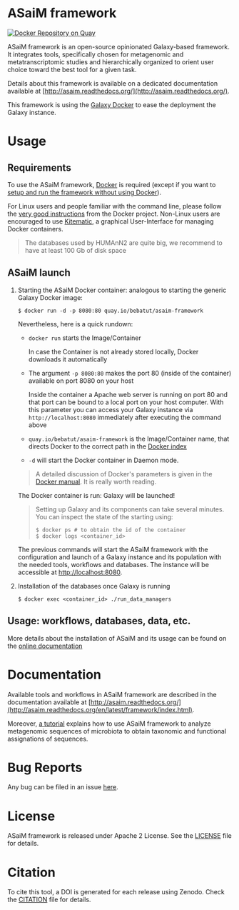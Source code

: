ASaiM framework
===============

[![Docker Repository on Quay](https://quay.io/repository/bebatut/asaim-framework/status "Docker Repository on Quay")](https://quay.io/repository/bebatut/asaim-framework)

ASaiM framework is an open-source opinionated Galaxy-based framework. It integrates tools, specifically chosen for metagenomic and metatranscriptomic studies and hierarchically organized to orient user choice toward the best tool for a given task.

Details about this framework is available on a dedicated documentation available at [http://asaim.readthedocs.org/](http://asaim.readthedocs.org/).

This framework is using the [Galaxy Docker](http://bgruening.github.io/docker-galaxy-stable/) to ease the deployment the Galaxy instance.

# Usage

## Requirements

To use the ASaiM framework, [Docker](https://www.docker.com/products/overview#h_installation) is required (except if you want to [setup and run the framework without using Docker](#installation-and-use-without-using-docker)).

For Linux users and people familiar with the command line, please follow the [very good instructions](https://docs.docker.com/installation/) from the Docker project. Non-Linux users are encouraged to use [Kitematic](https://kitematic.com), a graphical User-Interface for managing Docker containers.

> The databases used by HUMAnN2 are quite big, we recommend to have at least 100 Gb of disk space

## ASaiM launch

1. Starting the ASaiM Docker container: analogous to starting the generic Galaxy Docker image:

    ```
    $ docker run -d -p 8080:80 quay.io/bebatut/asaim-framework
    ```

    Nevertheless, here is a quick rundown:

    - `docker run` starts the Image/Container

        In case the Container is not already stored locally, Docker downloads it automatically

    - The argument `-p 8080:80` makes the port 80 (inside of the container) available on port 8080 on your host

        Inside the container a Apache web server is running on port 80 and that port can be bound to a local port on your host computer.
        With this parameter you can access your Galaxy instance via `http://localhost:8080` immediately after executing the command above

    - `quay.io/bebatut/asaim-framework` is the Image/Container name, that directs Docker to the correct path in the [Docker index](https://index.docker.io/u/bgruening/galaxy-rna-workbench/)
    - `-d` will start the Docker container in Daemon mode.

    > A detailed discussion of Docker's parameters is given in the [Docker manual](http://docs.docker.io/). It is really worth reading.

    The Docker container is run: Galaxy will be launched!

    > Setting up Galaxy and its components can take several minutes. You can inspect the state of the starting using:
    > ```
    > $ docker ps # to obtain the id of the container
    > $ docker logs <container_id>
    > ```

    The previous commands will start the ASaiM framework with the configuration and launch of a Galaxy instance and its population with the needed tools, workflows and databases. The instance will be accessible at [http://localhost:8080](http://localhost:8080).

2. Installation of the databases once Galaxy is running

    ```
    $ docker exec <container_id> ./run_data_managers
    ```

## Usage: workflows, databases, data, etc.

More details about the installation of ASaiM and its usage can be found on the [online documentation](http://asaim.readthedocs.io/en/latest/installation.html)

# Documentation

Available tools and workflows in ASaiM framework are described in the documentation available at [http://asaim.readthedocs.org/](http://asaim.readthedocs.org/en/latest/framework/index.html).

Moreover, [a tutorial](https://asaim.readthedocs.io/en/latest/tutorial/index.html) explains how to use ASaiM framework to analyze metagenomic sequences of microbiota to obtain taxonomic and functional assignations of sequences.

# Bug Reports

Any bug can be filed in an issue [here](https://github.com/ASaiM/framework/issues).

# License

ASaiM framework is released under Apache 2 License. See the [LICENSE](LICENSE) file for details.

# Citation

To cite this tool, a DOI is generated for each release using Zenodo. Check the [CITATION](CITATION) file for details.
